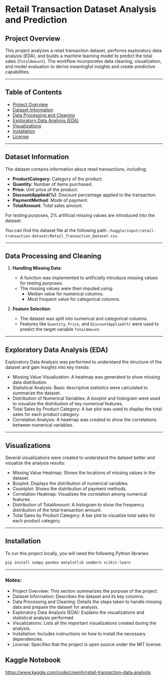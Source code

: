 # Retail Transaction Dataset Analysis and Prediction

## Project Overview
This project analyzes a retail transaction dataset, performs exploratory data analysis (EDA), and builds a machine learning model to predict the total sales (`TotalAmount`). The workflow incorporates data cleaning, visualization, and model evaluation to derive meaningful insights and create predictive capabilities.

---

## Table of Contents
- [Project Overview](#project-overview)
- [Dataset Information](#dataset-information)
- [Data Processing and Cleaning](#data-processing-and-cleaning)
- [Exploratory Data Analysis (EDA)](#exploratory-data-analysis-eda)
- [Visualizations](#visualizations)
- [Installation](#installation)
- [License](#license)

---

## Dataset Information

The dataset contains information about retail transactions, including:
- **ProductCategory**: Category of the product.
- **Quantity**: Number of items purchased.
- **Price**: Unit price of the product.
- **DiscountApplied(%)**: Discount percentage applied to the transaction.
- **PaymentMethod**: Mode of payment.
- **TotalAmount**: Total sales amount.

For testing purposes, 2% artificial missing values are introduced into the dataset.


You can find the dataset file at the following path: `/kaggle/input/retail-transaction-dataset/Retail_Transaction_Dataset.csv`.

---

## Data Processing and Cleaning
1. **Handling Missing Data**:
   - A function was implemented to artificially introduce missing values for testing purposes.
   - The missing values were then imputed using:
     - Median value for numerical columns.
     - Most frequent value for categorical columns.

2. **Feature Selection**:
   - The dataset was split into numerical and categorical columns.
   - Features like `Quantity`, `Price`, and `DiscountApplied(%)` were used to predict the target variable `TotalAmount`.
  
---

## Exploratory Data Analysis (EDA)
Exploratory Data Analysis was performed to understand the structure of the dataset and gain insights into key trends:
- Missing Value Visualization: A heatmap was generated to show missing data distribution.
- Statistical Analysis: Basic descriptive statistics were calculated to summarize the dataset.
- Distribution of Numerical Variables: A boxplot and histogram were used to visualize the distribution of key numerical features.
- Total Sales by Product Category: A bar plot was used to display the total sales for each product category.
- Correlation Analysis: A heatmap was created to show the correlations between numerical variables.

---

## Visualizations
Several visualizations were created to understand the dataset better and visualize the analysis results:
- Missing Value Heatmap: Shows the locations of missing values in the dataset.
- Boxplot: Displays the distribution of numerical variables.
- Countplot: Shows the distribution of payment methods.
- Correlation Heatmap: Visualizes the correlation among numerical features.
- Distribution of TotalAmount: A histogram to show the frequency distribution of the total transaction amount.
- Total Sales by Product Category: A bar plot to visualize total sales for each product category.

--- 

## Installation
To run this project locally, you will need the following Python libraries:
```bash
pip install numpy pandas matplotlib seaborn scikit-learn
```

---

### Notes:
- Project Overview: This section summarizes the purpose of the project.
- Dataset Information: Describes the dataset and its key columns.
- Data Processing and Cleaning: Details the steps taken to handle missing data and prepare the dataset for analysis.
- Exploratory Data Analysis (EDA): Explains the visualizations and statistical analysis performed
- Visualizations: Lists all the important visualizations created during the analysis.
- Installation: Includes instructions on how to install the necessary dependencies.
- License: Specifies that the project is open source under the MIT license.

## Kaggle Notebook 
https://www.kaggle.com/code/cisemh/retail-transaction-data-analysis
